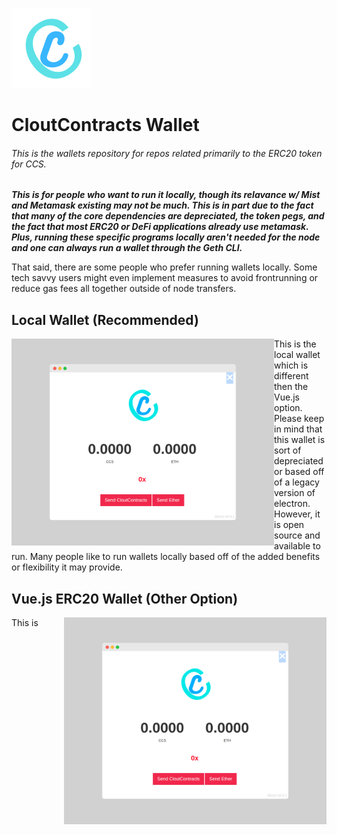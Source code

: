 ![CCSLOGO](https://raw.githubusercontent.com/CloutContracts/cloutcontracts.github.io/main/assets/images/c-128x128.png)
# CloutContracts Wallet
###### This is the wallets repository for repos related primarily to the ERC20 token for CCS. 

***This is for people who want to run it locally, though its relavance w/ Mist and Metamask existing may not be much. This is in part due to the fact that many of the core dependencies are depreciated, the token pegs, and the fact that most ERC20 or DeFi applications already use metamask. Plus, running these specific programs locally aren't needed for the node and one can always run a wallet through the Geth CLI.***

That said, there are some people who prefer running wallets locally. Some tech savvy users might even implement measures to avoid frontrunning or reduce gas fees all together outside of node transfers.

## Local Wallet (Recommended)
<img align="left" width="420" src="https://raw.githubusercontent.com/CloutContracts/Wallet/master/Local%20Wallet/images/Preview_image.png"> 
This is the local wallet which is different then the Vue.js option. Please keep in mind that this wallet is sort of depreciated or based off of a legacy version of electron. However, it is open source and available to run. Many people like to run wallets locally based off of the added benefits or flexibility it may provide.

## Vue.js ERC20 Wallet (Other Option)
<img align="right" width="420" src="https://raw.githubusercontent.com/CloutContracts/Wallet/master/Local%20Wallet/images/Preview_image.png"> 
This is
